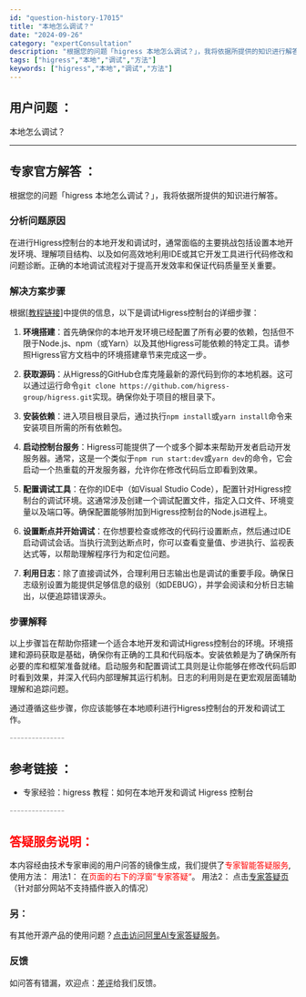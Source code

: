 ```yaml
---
id: "question-history-17015"
title: "本地怎么调试？"
date: "2024-09-26"
category: "expertConsultation"
description: "根据您的问题「higress 本地怎么调试？」，我将依据所提供的知识进行解答。### 分析问题原因在进行Higress控制台的本地开发和调试时，通常面临的主要挑战包括设置本地开发环境、理解项目结构、以及如何高效地利用IDE或其它开发工具进行代码修改和问题诊断。正确的本地调试流程对于提高开发效率和保证"
tags: ["higress","本地","调试","方法"]
keywords: ["higress","本地","调试","方法"]
---
```


## 用户问题 ： 
 本地怎么调试？  

---------------
## 专家官方解答 ：

根据您的问题「higress 本地怎么调试？」，我将依据所提供的知识进行解答。

### 分析问题原因

在进行Higress控制台的本地开发和调试时，通常面临的主要挑战包括设置本地开发环境、理解项目结构、以及如何高效地利用IDE或其它开发工具进行代码修改和问题诊断。正确的本地调试流程对于提高开发效率和保证代码质量至关重要。

### 解决方案步骤

根据[[教程链接](/blog/console-dev)]中提供的信息，以下是调试Higress控制台的详细步骤：

1. **环境搭建**：首先确保你的本地开发环境已经配置了所有必要的依赖，包括但不限于Node.js、npm（或Yarn）以及其他Higress可能依赖的特定工具。请参照Higress官方文档中的环境搭建章节来完成这一步。

2. **获取源码**：从Higress的GitHub仓库克隆最新的源代码到你的本地机器。这可以通过运行命令`git clone https://github.com/higress-group/higress.git`实现。确保你处于项目的根目录下。

3. **安装依赖**：进入项目根目录后，通过执行`npm install`或`yarn install`命令来安装项目所需的所有依赖包。

4. **启动控制台服务**：Higress可能提供了一个或多个脚本来帮助开发者启动开发服务器。通常，这是一个类似于`npm run start:dev`或`yarn dev`的命令，它会启动一个热重载的开发服务器，允许你在修改代码后立即看到效果。

5. **配置调试工具**：在你的IDE中（如Visual Studio Code），配置针对Higress控制台的调试环境。这通常涉及创建一个调试配置文件，指定入口文件、环境变量以及端口等。确保配置能够附加到Higress控制台的Node.js进程上。

6. **设置断点并开始调试**：在你想要检查或修改的代码行设置断点，然后通过IDE启动调试会话。当执行流到达断点时，你可以查看变量值、步进执行、监视表达式等，以帮助理解程序行为和定位问题。

7. **利用日志**：除了直接调试外，合理利用日志输出也是调试的重要手段。确保日志级别设置为能提供足够信息的级别（如DEBUG），并学会阅读和分析日志输出，以便追踪错误源头。

### 步骤解释

以上步骤旨在帮助你搭建一个适合本地开发和调试Higress控制台的环境。环境搭建和源码获取是基础，确保你有正确的工具和代码版本。安装依赖是为了确保所有必要的库和框架准备就绪。启动服务和配置调试工具则是让你能够在修改代码后即时看到效果，并深入代码内部理解其运行机制。日志的利用则是在更宏观层面辅助理解和追踪问题。

通过遵循这些步骤，你应该能够在本地顺利进行Higress控制台的开发和调试工作。


<font color="#949494">---------------</font> 


## 参考链接 ：

* 专家经验：higress 教程：如何在本地开发和调试 Higress 控制台 


 <font color="#949494">---------------</font> 
 


## <font color="#FF0000">答疑服务说明：</font> 

本内容经由技术专家审阅的用户问答的镜像生成，我们提供了<font color="#FF0000">专家智能答疑服务</font>,使用方法：
用法1： 在<font color="#FF0000">页面的右下的浮窗”专家答疑“</font>。
用法2： 点击[专家答疑页](https://answer.opensource.alibaba.com/docs/intro)（针对部分网站不支持插件嵌入的情况）
### 另：


有其他开源产品的使用问题？[点击访问阿里AI专家答疑服务](https://answer.opensource.alibaba.com/docs/intro)。
### 反馈
如问答有错漏，欢迎点：[差评](https://ai.nacos.io/user/feedbackByEnhancerGradePOJOID?enhancerGradePOJOId=17021)给我们反馈。
